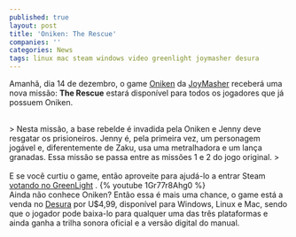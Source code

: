 ```yaml
---
published: true
layout: post
title: 'Oniken: The Rescue'
companies: ''
categories: News
tags: linux mac steam windows video greenlight joymasher desura
---
```

Amanhã, dia 14 de dezembro, o game <a href="http://oniken.net/" target="_blank">Oniken</a>
 da <a href="http://joymasher.com/" target="_blank">JoyMasher</a>
 receberá uma nova missão: **The Rescue** estará disponível para todos os jogadores que já possuem Oniken.
 

<br />
> Nesta missão, a base rebelde é invadida pela Oniken e Jenny deve resgatar os prisioneiros. Jenny é, pela primeira vez, um personagem jogável e, diferentemente de Zaku, usa uma metralhadora e um lança granadas. Essa missão se passa entre as missões 1 e 2 do jogo original.
> <br />

<br />
E se você curtiu o game, então aproveite para ajudá-lo a entrar Steam<a href="http://steamcommunity.com/sharedfiles/filedetails/?id=92937904" target="_blank"> votando no GreenLight</a>
.
{% youtube 1Gr77r8Ahg0 %}
<br />
Ainda não conhece Oniken? Então essa é mais uma chance, o game está a venda no <a href="http://www.desura.com/games/oniken" target="_blank">Desura</a>
 por U$4,99, disponível para Windows, Linux e Mac, sendo que o jogador pode baixa-lo para qualquer uma das três plataformas e ainda ganha a trilha sonora oficial e a versão digital do manual.
 
